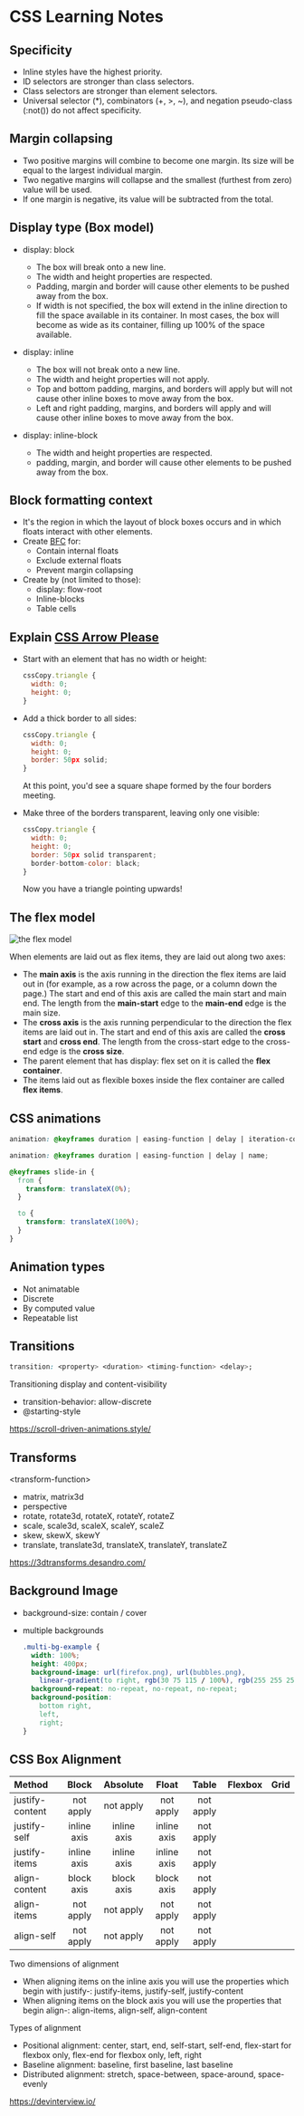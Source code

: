 # CSS Learning Notes

## Specificity
  - Inline styles have the highest priority.
  - ID selectors are stronger than class selectors.
  - Class selectors are stronger than element selectors.
  - Universal selector (*), combinators (+, >, ~), and negation pseudo-class (:not()) do not affect specificity.

## Margin collapsing
  - Two positive margins will combine to become one margin. Its size will be equal to the largest individual margin.
  - Two negative margins will collapse and the smallest (furthest from zero) value will be used.
  - If one margin is negative, its value will be subtracted from the total.

## Display type (Box model)
  * display: block
    - The box will break onto a new line.
    - The width and height properties are respected.
    - Padding, margin and border will cause other elements to be pushed away from the box.
    - If width is not specified, the box will extend in the inline direction to fill the space available in its container. In most cases, the box will become as wide as its container, filling up 100% of the space available.

  * display: inline
    - The box will not break onto a new line.
    - The width and height properties will not apply.
    - Top and bottom padding, margins, and borders will apply but will not cause other inline boxes to move away from the box.
    - Left and right padding, margins, and borders will apply and will cause other inline boxes to move away from the box.

  * display: inline-block
    - The width and height properties are respected.
    - padding, margin, and border will cause other elements to be pushed away from the box.

## Block formatting context
  * It's the region in which the layout of block boxes occurs and in which floats interact with other elements.
  * Create [BFC](https://developer.mozilla.org/en-US/docs/Web/CSS/CSS_display/Block_formatting_context) for:
    * Contain internal floats
    * Exclude external floats
    * Prevent margin collapsing
  * Create by (not limited to those):
    * display: flow-root
    * Inline-blocks
    * Table cells

## Explain [CSS Arrow Please](https://cssarrowplease.com/)

  - Start with an element that has no width or height:
    ```javascript
    cssCopy.triangle {
      width: 0;
      height: 0;
    }
    ```
- Add a thick border to all sides:
    ```javascript
    cssCopy.triangle {
      width: 0;
      height: 0;
      border: 50px solid;
    }
    ```
    At this point, you'd see a square shape formed by the four borders meeting.

- Make three of the borders transparent, leaving only one visible:
    ```javascript
    cssCopy.triangle {
      width: 0;
      height: 0;
      border: 50px solid transparent;
      border-bottom-color: black;
    }
    ```
    Now you have a triangle pointing upwards!

## The flex model
![the flex model](https://css-tricks.com/wp-content/uploads/2018/11/00-basic-terminology.svg)

When elements are laid out as flex items, they are laid out along two axes:
  * The __main axis__ is the axis running in the direction the flex items are laid out in (for example, as a row across the page, or a column down the page.) The start and end of this axis are called the main start and main end. The length from the __main-start__ edge to the __main-end__ edge is the main size.
  * The __cross axis__ is the axis running perpendicular to the direction the flex items are laid out in. The start and end of this axis are called the __cross start__ and __cross end__. The length from the cross-start edge to the cross-end edge is the __cross size__.
  * The parent element that has display: flex set on it is called the __flex container__.
  * The items laid out as flexible boxes inside the flex container are called __flex items__.

## CSS animations
```CSS
animation: @keyframes duration | easing-function | delay | iteration-count | direction | fill-mode | play-state | name;

animation: @keyframes duration | easing-function | delay | name;

@keyframes slide-in {
  from {
    transform: translateX(0%);
  }

  to {
    transform: translateX(100%);
  }
}
```
## Animation types
* Not animatable
* Discrete
* By computed value
* Repeatable list

## Transitions
```CSS
transition: <property> <duration> <timing-function> <delay>;

```

Transitioning display and content-visibility
* transition-behavior: allow-discrete
* @starting-style

https://scroll-driven-animations.style/

## Transforms
&lt;transform-function&gt;
* matrix, matrix3d
* perspective
* rotate, rotate3d, rotateX, rotateY, rotateZ
* scale, scale3d, scaleX, scaleY, scaleZ
* skew, skewX, skewY
* translate, translate3d, translateX, translateY, translateZ

https://3dtransforms.desandro.com/

## Background Image
* background-size: contain / cover
* multiple backgrounds

  ```CSS
  .multi-bg-example {
    width: 100%;
    height: 400px;
    background-image: url(firefox.png), url(bubbles.png),
      linear-gradient(to right, rgb(30 75 115 / 100%), rgb(255 255 255 / 0%));
    background-repeat: no-repeat, no-repeat, no-repeat;
    background-position:
      bottom right,
      left,
      right;
  }
  ```

## CSS Box Alignment
| Method | Block | Absolute | Float | Table | Flexbox | Grid |
|:--|:--:|:--:|:--:|:--:|:--:|--:|
|justify-content|not apply|not apply|not apply|not apply|||
|justify-self|inline axis|inline axis|inline axis|not apply|||
|justify-items|inline axis|inline axis|inline axis|not apply|||
|align-content|block axis|block axis|block axis|not apply|||
|align-items|not apply|not apply|not apply|not apply|||
|align-self|not apply|not apply|not apply|not apply|||

Two dimensions of alignment
* When aligning items on the inline axis you will use the properties which begin with justify-: justify-items, justify-self, justify-content
* When aligning items on the block axis you will use the properties that begin align-: align-items, align-self, align-content

Types of alignment
* Positional alignment: center, start, end, self-start, self-end, flex-start for flexbox only, flex-end for flexbox only, left, right
* Baseline alignment: baseline, first baseline, last baseline
* Distributed alignment: stretch, space-between, space-around, space-evenly



https://devinterview.io/


